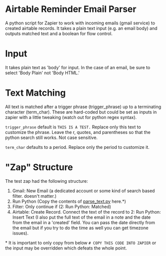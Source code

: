 # Airtable Reminder Email Parser
A python script for Zapier to work with incoming emails (gmail service) to
created airtable records. It takes a plain text input (e.g. an email body) and
outputs matched text and a boolean for flow control.

# Input
It takes plain text as 'body' for input. In the case of an email, be sure to
select 'Body Plain' not 'Body HTML.'

# Text Matching
All text is matched after a trigger phrase (trigger\_phrase) up to a
terminating character (term\_char). These are hard-coded but could be
set as inputs in zapier with a little tweaking (watch out for python regex
syntax).

`trigger_phrase` default is `THIS IS A TEST.` Replace only this text to
customize the phrase. Leave the r, quotes, and parentheses so that the python
search still works. Not case sensitive.

`term_char` defaults to a period. Replace only the period to customize it.

# "Zap" Structure
The test zap had the following structure:
1. Gmail: New Email (a dedicated account or some kind of search based filter.
   doesn't matter.)
2. Run Python (Copy the contents of [parse_text.py](parse_text.py) here.\*)
3. Filter: Only continue if (2: Run Python: Matched)
4. Airtable: Create Record. Connect the text of the record to 
2: Run Python: Insert Text (I also put the full text of the email in a note
and the date from the email in a 'created' field. You can pass the date
directly from the email but if you try to do the time as well you can get
timezone issues).

\* It is important to only copy from below `# COPY THIS CODE INTO ZAPIER` or
the input may be overridden which defeats the whole point.
